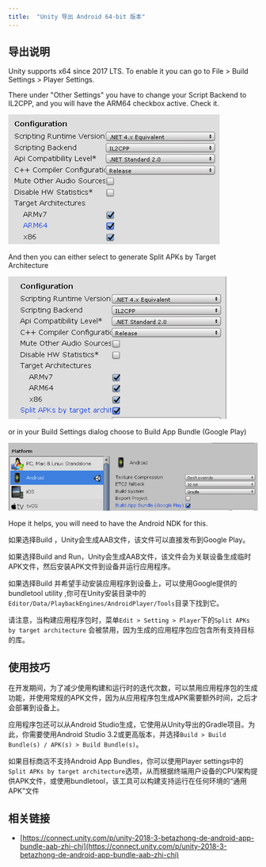 ```yaml
---
title:  "Unity 导出 Android 64-bit 版本"
---
```


## 导出说明

Unity supports x64 since 2017 LTS. To enable it you can go to File > Build Settings > Player Settings.

There under "Other Settings" you have to change your Script Backend to IL2CPP, and you will have the ARM64 checkbox active. Check it.

![](../../assets/images/2019-06-20-unity-android-x64/2019-06-20-04-48-21.png)

And then you can either select to generate Split APKs by Target Architecture

![](../../assets/images/2019-06-20-unity-android-x64/2019-06-20-04-48-48.png)

or in your Build Settings dialog choose to Build App Bundle (Google Play)

![](../../assets/images/2019-06-20-unity-android-x64/2019-06-20-04-49-44.png)

Hope it helps, you will need to have the Android NDK for this.

如果选择Build ，Unity会生成AAB文件，该文件可以直接发布到Google Play。

如果选择Build and Run，Unity会生成AAB文件，该文件会为关联设备生成临时APK文件，然后安装APK文件到设备并运行应用程序。

如果选择Build 并希望手动安装应用程序到设备上，可以使用Google提供的bundletool utility ,你可在Unity安装目录中的`Editor/Data/PlaybackEngines/AndroidPlayer/Tools`目录下找到它。

请注意，当构建应用程序包时，菜单`Edit > Setting > Player`下的`Split APKs by target architecture` 会被禁用，因为生成的应用程序包应包含所有支持目标的库。

## 使用技巧

在开发期间，为了减少使用构建和运行时的迭代次数，可以禁用应用程序包的生成功能，并使用常规的APK文件，因为从应用程序包生成APK需要额外时间，之后才会部署到设备上。

应用程序包还可以从Android Studio生成，它使用从Unity导出的Gradle项目。为此，你需要使用Android Studio 3.2或更高版本，并选择`Build > Build Bundle(s) / APK(s) > Build Bundle(s)`。

如果目标商店不支持Android App Bundles，你可以使用Player settings中的`Split APKs by target architecture`选项，从而根据终端用户设备的CPU架构提供APK文件，或使用bundletool，该工具可以构建支持运行在任何环境的“通用APK”文件

## 相关链接

- [https://connect.unity.com/p/unity-2018-3-betazhong-de-android-app-bundle-aab-zhi-chi](https://connect.unity.com/p/unity-2018-3-betazhong-de-android-app-bundle-aab-zhi-chi)